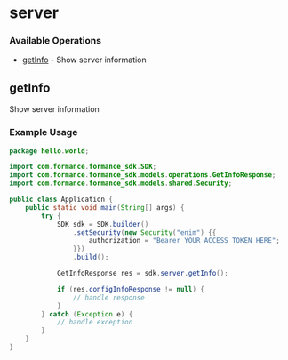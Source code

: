 # server

### Available Operations

* [getInfo](#getinfo) - Show server information

## getInfo

Show server information

### Example Usage

```java
package hello.world;

import com.formance.formance_sdk.SDK;
import com.formance.formance_sdk.models.operations.GetInfoResponse;
import com.formance.formance_sdk.models.shared.Security;

public class Application {
    public static void main(String[] args) {
        try {
            SDK sdk = SDK.builder()
                .setSecurity(new Security("enim") {{
                    authorization = "Bearer YOUR_ACCESS_TOKEN_HERE";
                }})
                .build();

            GetInfoResponse res = sdk.server.getInfo();

            if (res.configInfoResponse != null) {
                // handle response
            }
        } catch (Exception e) {
            // handle exception
        }
    }
}
```
